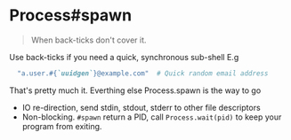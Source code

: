 # Process#spawn
> When back-ticks don't cover it.

Use back-ticks if you need a quick, synchronous sub-shell E.g
```ruby
  "a.user.#{`uuidgen`}@example.com"  # Quick random email address
```

That's pretty much it.  Everthing else Process.spawn is the way to go
  - IO re-direction, send stdin, stdout, stderr to other file descriptors
  - Non-blocking.  `#spawn` return a PID, call `Process.wait(pid)` to keep your program from exiting.
